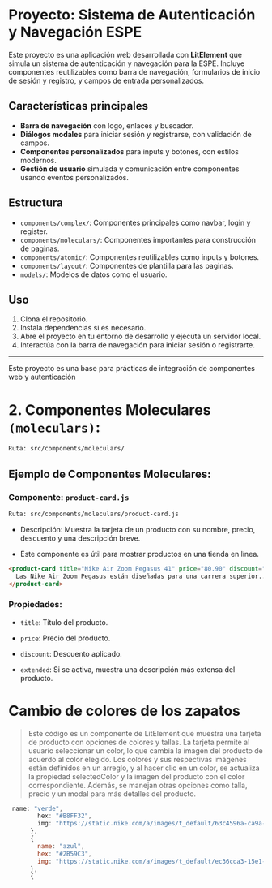 # Proyecto: Sistema de Autenticación y Navegación ESPE

Este proyecto es una aplicación web desarrollada con **LitElement** que simula un sistema de autenticación y navegación para la ESPE. Incluye componentes reutilizables como barra de navegación, formularios de inicio de sesión y registro, y campos de entrada personalizados.

## Características principales

- **Barra de navegación** con logo, enlaces y buscador.
- **Diálogos modales** para iniciar sesión y registrarse, con validación de campos.
- **Componentes personalizados** para inputs y botones, con estilos modernos.
- **Gestión de usuario** simulada y comunicación entre componentes usando eventos personalizados.

## Estructura

- `components/complex/`: Componentes principales como navbar, login y register.
- `components/moleculars/`: Componentes importantes para construcción de paginas.
- `components/atomic/`: Componentes reutilizables como inputs y botones.
- `components/layout/`: Componentes de plantilla para las paginas.
- `models/`: Modelos de datos como el usuario.

## Uso

1. Clona el repositorio.
2. Instala dependencias si es necesario.
3. Abre el proyecto en tu entorno de desarrollo y ejecuta un servidor local.
4. Interactúa con la barra de navegación para iniciar sesión o registrarte.

---

Este proyecto es una base para prácticas de integración de componentes web y autenticación

# 2. Componentes Moleculares `(moleculars)`:

```bash 
Ruta: src/components/moleculars/
```

## Ejemplo de Componentes Moleculares:

### Componente: `product-card.js`

```bash 
Ruta: src/components/moleculars/product-card.js
```
- Descripción: Muestra la tarjeta de un producto con su nombre, precio, descuento y una descripción breve.

- Este componente es útil para mostrar productos en una tienda en línea.
  
```html  
<product-card title="Nike Air Zoom Pegasus 41" price="80.90" discount="20" extended>
  Las Nike Air Zoom Pegasus están diseñadas para una carrera superior...
</product-card>
```
### Propiedades:

- `title`: Título del producto.

- `price`: Precio del producto.

- `discount`: Descuento aplicado.

- `extended`: Si se activa, muestra una descripción más extensa del producto.

# Cambio de colores de los zapatos 

> Este código es un componente de LitElement que muestra una tarjeta de producto con opciones de colores y tallas. La tarjeta permite al usuario seleccionar un color, lo que cambia la imagen del producto de acuerdo al color elegido. Los colores y sus respectivas imágenes están definidos en un arreglo, y al hacer clic en un color, se actualiza la propiedad selectedColor y la imagen del producto con el color correspondiente. Además, se manejan otras opciones como talla, precio y un modal para más detalles del producto.

```js  
 name: "verde",
        hex: "#B8FF32",
        img: "https://static.nike.com/a/images/t_default/63c4596a-ca9a-4a56-82f3-0387903ed5f1/AIR+ZOOM+PEGASUS+41.png"
      },
      {
        name: "azul",
        hex: "#2B59C3",
        img: "https://static.nike.com/a/images/t_default/ec36cda3-15e1-4518-87ee-37ec0c5c5fa2/NIKE+ZOOM+PEGASUS+41+MICHIGAN.png"
      },
      {
  ``` 
